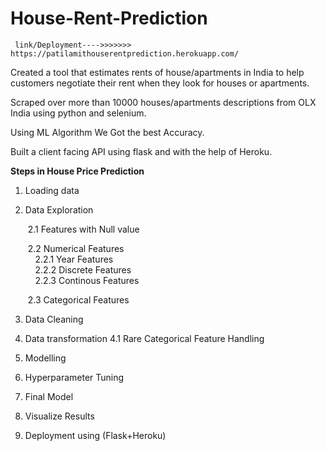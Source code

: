 # House-Rent-Prediction
     link/Deployment---->>>>>>> https://patilamithouserentprediction.herokuapp.com/
Created a tool that estimates rents of house/apartments in India to help customers negotiate their rent when they look for houses or apartments.

Scraped over more than 10000 houses/apartments descriptions from OLX India using python and selenium.

Using ML Algorithm We Got the best Accuracy. 

Built a client facing API using flask and with the help of Heroku.

**Steps in House Price Prediction**

1. Loading data

2. Data Exploration <br />

     &nbsp;2.1 Features with Null value<br />
     
     &nbsp;2.2 Numerical Features<br />
           &nbsp;&nbsp;&nbsp; 2.2.1 Year Features<br />
           &nbsp;&nbsp;&nbsp; 2.2.2 Discrete Features<br /> 
           &nbsp;&nbsp;&nbsp; 2.2.3 Continous Features <br />
   
     &nbsp;2.3 Categorical Features

3. Data Cleaning


4. Data transformation
     4.1 Rare Categorical Feature Handling

5. Modelling

6. Hyperparameter Tuning

7. Final Model

8. Visualize Results

9. Deployment using (Flask+Heroku)
